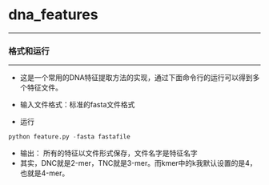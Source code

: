 # dna_features  
***********************
### 格式和运行
*******************
* 这是一个常用的DNA特征提取方法的实现，通过下面命令行的运行可以得到多个特征文件。
* 输入文件格式：标准的fasta文件格式

* 运行
```py
python feature.py -fasta fastafile
```

* 输出： 所有的特征以文件形式保存，文件名字是特征名字
* 其实，DNC就是2-mer，TNC就是3-mer。而kmer中的k我默认设置的是4，也就是4-mer。
